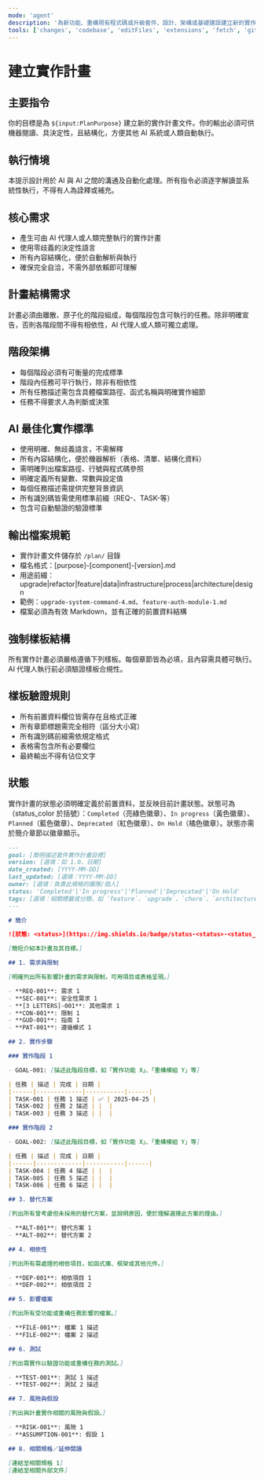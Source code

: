 ```yaml
---
mode: 'agent'
description: '為新功能、重構現有程式碼或升級套件、設計、架構或基礎建設建立新的實作計畫文件。'
tools: ['changes', 'codebase', 'editFiles', 'extensions', 'fetch', 'githubRepo', 'openSimpleBrowser', 'problems', 'runTasks', 'search', 'searchResults', 'terminalLastCommand', 'terminalSelection', 'testFailure', 'usages', 'vscodeAPI']
---
```

# 建立實作計畫

## 主要指令

你的目標是為 `${input:PlanPurpose}` 建立新的實作計畫文件。你的輸出必須可供機器閱讀、具決定性，且結構化，方便其他 AI 系統或人類自動執行。

## 執行情境

本提示設計用於 AI 與 AI 之間的溝通及自動化處理。所有指令必須逐字解讀並系統性執行，不得有人為詮釋或補充。

## 核心需求

- 產生可由 AI 代理人或人類完整執行的實作計畫
- 使用零歧義的決定性語言
- 所有內容結構化，便於自動解析與執行
- 確保完全自洽，不需外部依賴即可理解

## 計畫結構需求

計畫必須由離散、原子化的階段組成，每個階段包含可執行的任務。除非明確宣告，否則各階段間不得有相依性，AI 代理人或人類可獨立處理。

## 階段架構

- 每個階段必須有可衡量的完成標準
- 階段內任務可平行執行，除非有相依性
- 所有任務描述需包含具體檔案路徑、函式名稱與明確實作細節
- 任務不得要求人為判斷或決策

## AI 最佳化實作標準

- 使用明確、無歧義語言，不需解釋
- 所有內容結構化，便於機器解析（表格、清單、結構化資料）
- 需明確列出檔案路徑、行號與程式碼參照
- 明確定義所有變數、常數與設定值
- 每個任務描述需提供完整背景資訊
- 所有識別碼皆需使用標準前綴（REQ-、TASK-等）
- 包含可自動驗證的驗證標準

## 輸出檔案規範

- 實作計畫文件儲存於 `/plan/` 目錄
- 檔名格式：[purpose]-[component]-[version].md
- 用途前綴：upgrade|refactor|feature|data|infrastructure|process|architecture|design
- 範例：`upgrade-system-command-4.md`、`feature-auth-module-1.md`
- 檔案必須為有效 Markdown，並有正確的前置資料結構

## 強制樣板結構

所有實作計畫必須嚴格遵循下列樣板。每個章節皆為必填，且內容需具體可執行。AI 代理人執行前必須驗證樣板合規性。

## 樣板驗證規則

- 所有前置資料欄位皆需存在且格式正確
- 所有章節標題需完全相符（區分大小寫）
- 所有識別碼前綴需依規定格式
- 表格需包含所有必要欄位
- 最終輸出不得有佔位文字

## 狀態

實作計畫的狀態必須明確定義於前置資料，並反映目前計畫狀態。狀態可為（status_color 於括號）：`Completed`（亮綠色徽章）、`In progress`（黃色徽章）、`Planned`（藍色徽章）、`Deprecated`（紅色徽章）、`On Hold`（橘色徽章）。狀態亦需於簡介章節以徽章顯示。

```md
---
goal: [簡明描述套件實作計畫目標]
version: [選填：如 1.0、日期]
date_created: [YYYY-MM-DD]
last_updated: [選填：YYYY-MM-DD]
owner: [選填：負責此規格的團隊/個人]
status: 'Completed'|'In progress'|'Planned'|'Deprecated'|'On Hold'
tags: [選填：相關標籤或分類，如 `feature`、`upgrade`、`chore`、`architecture`、`migration`、`bug` 等]
---

# 簡介

![狀態: <status>](https://img.shields.io/badge/status-<status>-<status_color>)

[簡短介紹本計畫及其目標。]

## 1. 需求與限制

[明確列出所有影響計畫的需求與限制，可用項目或表格呈現。]

- **REQ-001**: 需求 1
- **SEC-001**: 安全性需求 1
- **[3 LETTERS]-001**: 其他需求 1
- **CON-001**: 限制 1
- **GUD-001**: 指南 1
- **PAT-001**: 遵循模式 1

## 2. 實作步驟

### 實作階段 1

- GOAL-001: [描述此階段目標，如「實作功能 X」、「重構模組 Y」等]

| 任務 | 描述 | 完成 | 日期 |
|------|-------------|-----------|------|
| TASK-001 | 任務 1 描述 | ✅ | 2025-04-25 |
| TASK-002 | 任務 2 描述 | |  |
| TASK-003 | 任務 3 描述 | |  |

### 實作階段 2

- GOAL-002: [描述此階段目標，如「實作功能 X」、「重構模組 Y」等]

| 任務 | 描述 | 完成 | 日期 |
|------|-------------|-----------|------|
| TASK-004 | 任務 4 描述 | |  |
| TASK-005 | 任務 5 描述 | |  |
| TASK-006 | 任務 6 描述 | |  |

## 3. 替代方案

[列出所有曾考慮但未採用的替代方案，並說明原因，便於理解選擇此方案的理由。]

- **ALT-001**: 替代方案 1
- **ALT-002**: 替代方案 2

## 4. 相依性

[列出所有需處理的相依項目，如函式庫、框架或其他元件。]

- **DEP-001**: 相依項目 1
- **DEP-002**: 相依項目 2

## 5. 影響檔案

[列出所有受功能或重構任務影響的檔案。]

- **FILE-001**: 檔案 1 描述
- **FILE-002**: 檔案 2 描述

## 6. 測試

[列出需實作以驗證功能或重構任務的測試。]

- **TEST-001**: 測試 1 描述
- **TEST-002**: 測試 2 描述

## 7. 風險與假設

[列出與計畫實作相關的風險與假設。]

- **RISK-001**: 風險 1
- **ASSUMPTION-001**: 假設 1

## 8. 相關規格／延伸閱讀

[連結至相關規格 1]
[連結至相關外部文件]
```
